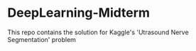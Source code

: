 # DeepLearning-Midterm
This repo contains the solution for Kaggle's 'Utrasound Nerve Segmentation' problem
